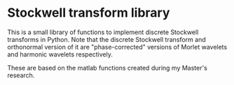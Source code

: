 # Stockwell transform library

This is a small library of functions to implement discrete Stockwell transforms
in Python. Note that the discrete Stockwell transform and orthonormal version of
it are "phase-corrected" versions of Morlet wavelets and harmonic wavelets
respectively.

These are based on the matlab functions created during my Master's research.
